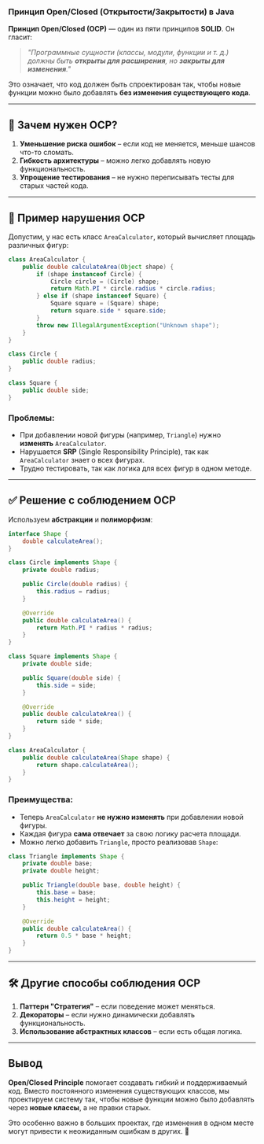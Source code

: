 ### Принцип Open/Closed (Открытости/Закрытости) в Java

**Принцип Open/Closed (OCP)** — один из пяти принципов **SOLID**. Он гласит:  

> *"Программные сущности (классы, модули, функции и т. д.) должны быть **открыты для расширения**, но **закрыты для изменения**."*  

Это означает, что код должен быть спроектирован так, чтобы новые функции можно было добавлять **без изменения существующего кода**.

---

## 📌 Зачем нужен OCP?
1. **Уменьшение риска ошибок** – если код не меняется, меньше шансов что-то сломать.
2. **Гибкость архитектуры** – можно легко добавлять новую функциональность.
3. **Упрощение тестирования** – не нужно переписывать тесты для старых частей кода.

---

## 🔧 Пример нарушения OCP
Допустим, у нас есть класс `AreaCalculator`, который вычисляет площадь различных фигур:

```java
class AreaCalculator {
    public double calculateArea(Object shape) {
        if (shape instanceof Circle) {
            Circle circle = (Circle) shape;
            return Math.PI * circle.radius * circle.radius;
        } else if (shape instanceof Square) {
            Square square = (Square) shape;
            return square.side * square.side;
        }
        throw new IllegalArgumentException("Unknown shape");
    }
}

class Circle {
    public double radius;
}

class Square {
    public double side;
}
```

### Проблемы:
- При добавлении новой фигуры (например, `Triangle`) нужно **изменять** `AreaCalculator`.
- Нарушается **SRP** (Single Responsibility Principle), так как `AreaCalculator` знает о всех фигурах.
- Трудно тестировать, так как логика для всех фигур в одном методе.

---

## ✅ Решение с соблюдением OCP
Используем **абстракции** и **полиморфизм**:

```java
interface Shape {
    double calculateArea();
}

class Circle implements Shape {
    private double radius;

    public Circle(double radius) {
        this.radius = radius;
    }

    @Override
    public double calculateArea() {
        return Math.PI * radius * radius;
    }
}

class Square implements Shape {
    private double side;

    public Square(double side) {
        this.side = side;
    }

    @Override
    public double calculateArea() {
        return side * side;
    }
}

class AreaCalculator {
    public double calculateArea(Shape shape) {
        return shape.calculateArea();
    }
}
```

### Преимущества:
- Теперь `AreaCalculator` **не нужно изменять** при добавлении новой фигуры.
- Каждая фигура **сама отвечает** за свою логику расчета площади.
- Можно легко добавить `Triangle`, просто реализовав `Shape`:

```java
class Triangle implements Shape {
    private double base;
    private double height;

    public Triangle(double base, double height) {
        this.base = base;
        this.height = height;
    }

    @Override
    public double calculateArea() {
        return 0.5 * base * height;
    }
}
```

---

## 🛠️ Другие способы соблюдения OCP
1. **Паттерн "Стратегия"** – если поведение может меняться.
2. **Декораторы** – если нужно динамически добавлять функциональность.
3. **Использование абстрактных классов** – если есть общая логика.

---

## Вывод
**Open/Closed Principle** помогает создавать гибкий и поддерживаемый код. Вместо постоянного изменения существующих классов, мы проектируем систему так, чтобы новые функции можно было добавлять через **новые классы**, а не правки старых.  

Это особенно важно в больших проектах, где изменения в одном месте могут привести к неожиданным ошибкам в других. 🚀